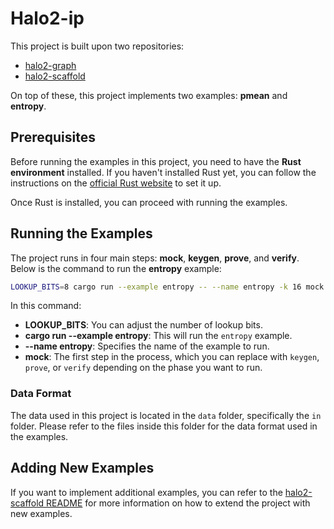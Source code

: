 # Halo2-ip

This project is built upon two repositories:

- [halo2-graph](https://github.com/pckennethma/halo2-graph)
- [halo2-scaffold](https://github.com/axiom-crypto/halo2-scaffold)

On top of these, this project implements two examples: **pmean** and **entropy**.

## Prerequisites

Before running the examples in this project, you need to have the **Rust environment** installed. If you haven't installed Rust yet, you can follow the instructions on the [official Rust website](https://www.rust-lang.org/tools/install) to set it up.

Once Rust is installed, you can proceed with running the examples.

## Running the Examples

The project runs in four main steps: **mock**, **keygen**, **prove**, and **verify**. Below is the command to run the **entropy** example:
```bash
LOOKUP_BITS=8 cargo run --example entropy -- --name entropy -k 16 mock
```

In this command:
- **LOOKUP_BITS**: You can adjust the number of lookup bits.
- **cargo run --example entropy**: This will run the `entropy` example.
- **--name entropy**: Specifies the name of the example to run.
- **mock**: The first step in the process, which you can replace with `keygen`, `prove`, or `verify` depending on the phase you want to run.

### Data Format

The data used in this project is located in the `data` folder, specifically the `in` folder. Please refer to the files inside this folder for the data format used in the examples.

## Adding New Examples

If you want to implement additional examples, you can refer to the [halo2-scaffold README](https://github.com/axiom-crypto/halo2-scaffold.git) for more information on how to extend the project with new examples.
